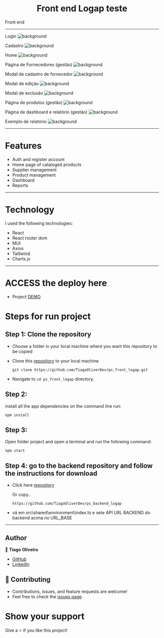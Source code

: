 <h1 align="center">Front end Logap teste</h1>

Front end 

<hr/>

Login
![background](https://github.com/TiagoOliverDev/ps_front_logap/blob/main/public/login.png)

Cadastro
![background](https://github.com/TiagoOliverDev/ps_front_logap/blob/main/public/register.png)

Home
![background](https://github.com/TiagoOliverDev/ps_front_logap/blob/main/public/home2.png)

Página de Fornecedores (gestão)
![background](https://github.com/TiagoOliverDev/ps_front_logap/blob/main/public/fornecedoress.png)

Modal de cadastro de fornecedor
![background](https://github.com/TiagoOliverDev/ps_front_logap/blob/main/public/mdCadastroFor.png)

Modal de edição
![background](https://github.com/TiagoOliverDev/ps_front_logap/blob/main/public/mdEditarFornecedor.png)

Modal de exclusão
![background](https://github.com/TiagoOliverDev/ps_front_logap/blob/main/public/mdExcluir2.png)

Página de produtos (gestão)
![background](https://github.com/TiagoOliverDev/ps_front_logap/blob/main/public/produtos2.png)

Página de dashboard e relatório (gestão)
![background](https://github.com/TiagoOliverDev/ps_front_logap/blob/main/public/dashboard.png)

Exemplo de relatório
![background](https://github.com/TiagoOliverDev/ps_front_logap/blob/main/public/relatorios2.png)


<hr/>

# Features 

- Auth and register account
- Home page of cataloged products
- Supplier management
- Product management
- Dashboard
- Reports

<hr/>

# Technology

I used the following technologies:

- React
- React router dom
- MUI
- Axios
- Taillwind
- Charts.js


<hr/>

# ACCESS the deploy here

- Project [DEMO](https://ps-front-logap.vercel.app/) 

# Steps for run project

## Step 1: Clone the repository

- Choose a folder in your local machine where you want this repository to be copied

- Clone this [repository](https://github.com/TiagoOliverDev/ps_front_logap.git) to your local machine 

   ```
  git clone https://github.com/TiagoOliverDev/ps_front_logap.git
  ```

- Navigate to `cd ps_front_logap`  directory.

## Step 2: 

install all the app dependencies on the command line run:

  ```
  npm install
  ```

## Step 3: 

Open folder project and open a terminal and run the following command:

  ```
  npm start
  ```
## Step 4: go to the backend repository and follow the instructions for download

- Click here [repository](https://github.com/TiagoOliverDev/ps_backend_logap)

  Or copy..

  ```
  https://github.com/TiagoOliverDev/ps_backend_logap
  ```

- vá em src\shared\environment\index.ts e sete API URL BACKEND do backend acima no URL_BASE
  
<hr/>


## Author

:man: **Tiago Oliveira**

- [GitHub](https://github.com/TiagoOliverDev/)
- [LinkedIn](https://www.linkedin.com/in/tiago-oliveira-49a2a6205/)

## 🤝 Contributing
- Contributions, issues, and feature requests are welcome!
- Feel free to check the [issues page](https://github.com/TiagoOliverDev/ps_front_logap/issues).

# Show your support
Give a ⭐ if you like this project!
